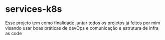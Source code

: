 # services-k8s
Esse projeto tem como finalidade juntar todos os projetos já feitos por mim visando usar boas práticas de devOps e comunicação e estrutura de infra as code
